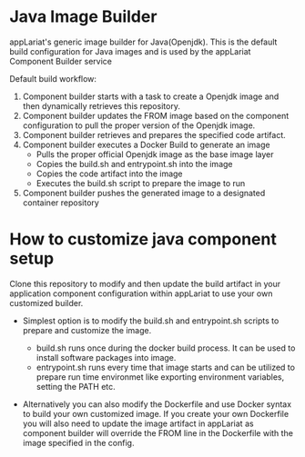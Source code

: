 # Java Image Builder

appLariat's generic image builder for Java(Openjdk). This is the default build configuration for Java images and is used by the appLariat Component Builder service

Default build workflow:

1. Component builder starts with a task to create a Openjdk image and then dynamically retrieves this repository.
2. Component builder updates the FROM image based on the component configuration to pull the proper version of the Openjdk image.
3. Component builder retrieves and prepares the specified code artifact.
4. Component builder executes a Docker Build to generate an image
    - Pulls the proper official Openjdk image as the base image layer
    - Copies the build.sh and entrypoint.sh into the image
    - Copies the code artifact into the image
    - Executes the build.sh script to prepare the image to run 
5. Component builder pushes the generated image to a designated container repository

# How to customize java component setup
Clone this repository to modify and then update the build artifact in your application component configuration within appLariat to use your own customized builder.
- Simplest option is to modify the build.sh and entrypoint.sh scripts to prepare and customize the image.
  - build.sh runs once during the docker build process. It can be used to install software packages into image.
  - entrypoint.sh runs every time that image starts and can be utilized to prepare run time environmet like exporting environment variables, setting the PATH etc.
  
- Alternatively you can also modify the Dockerfile and use Docker syntax to build your own customized image. If you create your own Dockerfile you will also need to update the image artifact in appLariat as component builder will override the FROM line in the Dockerfile with the image specified in the config.
